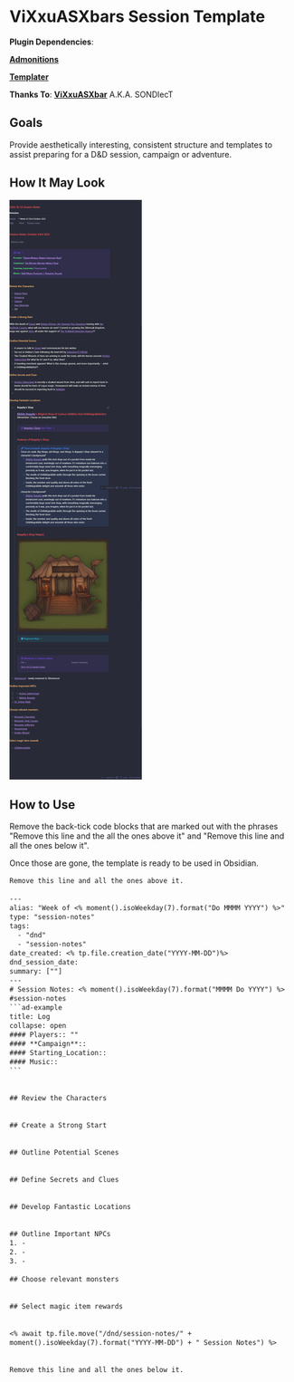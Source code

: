 # ViXxuASXbars Session Template

**Plugin Dependencies**: 

[**Admonitions**](https://github.com/valentine195/obsidian-admonition)

[**Templater**](https://github.com/SilentVoid13/Templater)

**Thanks To**: [**ViXxuASXbar**](https://github.com/SONDLecT/obsidian-dm-templates) A.K.A. SONDlecT


## Goals
Provide aesthetically interesting, consistent structure and templates to assist preparing for a D&D session, campaign or adventure.

## How It May Look

![](../_attachments/SONDLecT_Session.png)


## How to Use
Remove the back-tick code blocks that are marked out with the phrases "Remove this line and the all the ones above it" and "Remove this line and all the ones below it". 

Once those are gone, the template is ready to be used in Obsidian. 


````
Remove this line and all the ones above it.

---
alias: "Week of <% moment().isoWeekday(7).format("Do MMMM YYYY") %>"
type: "session-notes"
tags:
  - "dnd" 
  - "session-notes"
date_created: <% tp.file.creation_date("YYYY-MM-DD")%>
dnd_session_date: 
summary: [""]
---
# Session Notes: <% moment().isoWeekday(7).format("MMMM Do YYYY") %>
#session-notes 
```ad-example
title: Log
collapse: open
#### Players:: ""
#### **Campaign**:: 
#### Starting_Location::
#### Music::
```


## Review the Characters


## Create a Strong Start


## Outline Potential Scenes


## Define Secrets and Clues


## Develop Fantastic Locations


## Outline Important NPCs
1. - 
2. -
3. -

## Choose relevant monsters


## Select magic item rewards


<% await tp.file.move("/dnd/session-notes/" + moment().isoWeekday(7).format("YYYY-MM-DD") + " Session Notes") %>


Remove this line and all the ones below it.
````